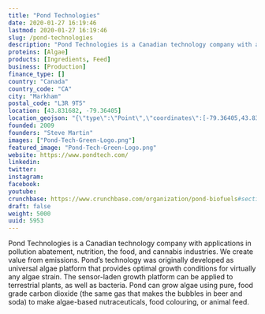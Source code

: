 ```yaml
---
title: "Pond Technologies"
date: 2020-01-27 16:19:46
lastmod: 2020-01-27 16:19:46
slug: /pond-technologies
description: "Pond Technologies is a Canadian technology company with applications in pollution abatement, nutrition, the food, and cannabis industries. We create value from emissions. Pond’s technology was originally developed as universal algae platform that provides optimal growth conditions for virtually any algae strain. The sensor-laden growth platform can be applied to terrestrial plants, as well as bacteria. Pond can grow algae using pure, food grade carbon dioxide (the same gas that makes the bubbles in beer and soda) to make algae-based nutraceuticals, food colouring, or animal feed."
proteins: [Algae]
products: [Ingredients, Feed]
business: [Production]
finance_type: []
country: "Canada"
country_code: "CA"
city: "Markham"
postal_code: "L3R 9T5"
location: [43.831682, -79.36405]
location_geojson: "{\"type\":\"Point\",\"coordinates\":[-79.36405,43.831682]}"
founded: 2009
founders: "Steve Martin"
images: ["Pond-Tech-Green-Logo.png"]
featured_image: "Pond-Tech-Green-Logo.png"
website: https://www.pondtech.com/
linkedin: 
twitter: 
instagram: 
facebook: 
youtube: 
crunchbase: https://www.crunchbase.com/organization/pond-biofuels#section-funding-rounds
draft: false
weight: 5000
uuid: 5953
---
```

Pond Technologies is a Canadian technology company with applications in pollution abatement, nutrition, the food, and cannabis industries. We create value from emissions. Pond’s technology was originally developed as universal algae platform that provides optimal growth conditions for virtually any algae strain. The sensor-laden growth platform can be applied to terrestrial plants, as well as bacteria. Pond can grow algae using pure, food grade carbon dioxide (the same gas that makes the bubbles in beer and soda) to make algae-based nutraceuticals, food colouring, or animal feed.
